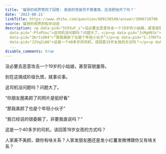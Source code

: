 ```yaml
---
title: '猫哥的视界赞同了回答: 我爸的驾驶员不尊重我，应该把他开了吗？'
date: '2023-08-21'
linkTitle: https://www.zhihu.com/question/609130540/answer/3096710798
source: 猫哥的视界的知乎动态
description: <p data-pid="5t03uF_s">没必要去恶意攻击一个19岁的小姑娘，甚至容貌羞辱。</p><p data-pid="9ZvuA3Ib">别在这搞成阶级仇恨，就事论事。</p><p
  data-pid="-PfoPVuc">这司机没问题吗？问题大了。</p><p data-pid="JcMgH93s">“你朋友圈美颜了的照片是挺好看”</p><p
  data-pid="3KrtsO04">“那我美颜了也是个年轻小伙子”</p><p data-pid="S-J7NYTx">“我已经说的很委婉了，非要我直说吗？”</p><p
  data-pid="J2Vq2iA6">这是一个40多岁的司机，该回答19岁女孩的方式吗？</p><p data-pid="Rtlg3ofh">人家美不美颜，跟你有啥关系？人家发朋友圈还是发小红薯发微博跟你又有啥关系？</p><p
  ...
disable_comments: true
---
```

<p data-pid="5t03uF_s">没必要去恶意攻击一个19岁的小姑娘，甚至容貌羞辱。</p><p data-pid="9ZvuA3Ib">别在这搞成阶级仇恨，就事论事。</p><p data-pid="-PfoPVuc">这司机没问题吗？问题大了。</p><p data-pid="JcMgH93s">“你朋友圈美颜了的照片是挺好看”</p><p data-pid="3KrtsO04">“那我美颜了也是个年轻小伙子”</p><p data-pid="S-J7NYTx">“我已经说的很委婉了，非要我直说吗？”</p><p data-pid="J2Vq2iA6">这是一个40多岁的司机，该回答19岁女孩的方式吗？</p><p data-pid="Rtlg3ofh">人家美不美颜，跟你有啥关系？人家发朋友圈还是发小红薯发微博跟你又有啥关系？</p><p ...